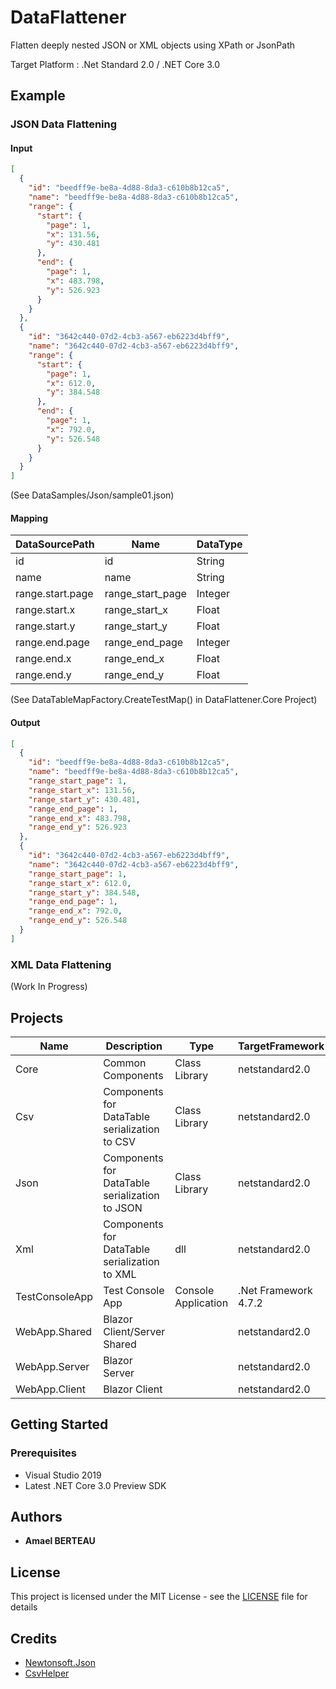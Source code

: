# DataFlattener

Flatten deeply nested JSON or XML objects using XPath or JsonPath

Target Platform : .Net Standard 2.0 / .NET Core 3.0

## Example
### JSON Data Flattening
#### Input
```json
[
  {
    "id": "beedff9e-be8a-4d88-8da3-c610b8b12ca5",
    "name": "beedff9e-be8a-4d88-8da3-c610b8b12ca5",
    "range": {
      "start": {
        "page": 1,
        "x": 131.56,
        "y": 430.481
      },
      "end": {
        "page": 1,
        "x": 483.798,
        "y": 526.923
      }
    }
  },
  {
    "id": "3642c440-07d2-4cb3-a567-eb6223d4bff9",
    "name": "3642c440-07d2-4cb3-a567-eb6223d4bff9",
    "range": {
      "start": {
        "page": 1,
        "x": 612.0,
        "y": 384.548
      },
      "end": {
        "page": 1,
        "x": 792.0,
        "y": 526.548
      }
    }
  }
]
```
(See DataSamples/Json/sample01.json)
#### Mapping
|DataSourcePath|Name|DataType
|------|---|---|
|id|id|String
|name|name|String
|range.start.page|range_start_page|Integer
|range.start.x|range_start_x|Float
|range.start.y|range_start_y|Float
|range.end.page|range_end_page|Integer
|range.end.x|range_end_x|Float
|range.end.y|range_end_y|Float

(See DataTableMapFactory.CreateTestMap() in DataFlattener.Core Project)
#### Output
```json
[
  {
    "id": "beedff9e-be8a-4d88-8da3-c610b8b12ca5",
    "name": "beedff9e-be8a-4d88-8da3-c610b8b12ca5",
    "range_start_page": 1,
    "range_start_x": 131.56,
    "range_start_y": 430.481,
    "range_end_page": 1,
    "range_end_x": 483.798,
    "range_end_y": 526.923
  },
  {
    "id": "3642c440-07d2-4cb3-a567-eb6223d4bff9",
    "name": "3642c440-07d2-4cb3-a567-eb6223d4bff9",
    "range_start_page": 1,
    "range_start_x": 612.0,
    "range_start_y": 384.548,
    "range_end_page": 1,
    "range_end_x": 792.0,
    "range_end_y": 526.548
  }
]
```

### XML Data Flattening
(Work In Progress)

## Projects

|Name|Description|Type|TargetFramework
|------|---|---|---|
|Core|Common Components|Class Library|netstandard2.0
|Csv|Components for DataTable serialization to CSV |Class Library|netstandard2.0
|Json|Components for DataTable serialization to JSON |Class Library|netstandard2.0
|Xml|Components for DataTable serialization to XML |dll|netstandard2.0
|TestConsoleApp|Test Console App |Console Application|.Net Framework 4.7.2
|WebApp.Shared|Blazor Client/Server Shared | |netstandard2.0
|WebApp.Server|Blazor Server | |netstandard2.0
|WebApp.Client|Blazor Client | |netstandard2.0

## Getting Started
### Prerequisites
- Visual Studio 2019
- Latest .NET Core 3.0 Preview SDK

## Authors

* **Amael BERTEAU**

## License

This project is licensed under the MIT License - see the [LICENSE](LICENSE) file for details

## Credits
* [Newtonsoft.Json](https://github.com/JamesNK/Newtonsoft.Json)
* [CsvHelper](https://github.com/JoshClose/CsvHelper)